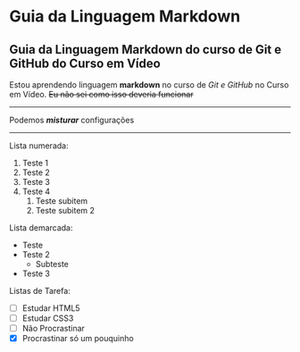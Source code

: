 # Guia da Linguagem Markdown
## Guia da Linguagem Markdown do curso de Git e GitHub do Curso em Vídeo

Estou aprendendo linguagem **markdown** no curso de *Git e GitHub* no Curso em Vídeo. ~~Eu não sei como isso deveria funcionar~~
***
Podemos __*misturar*__ configurações
***
Lista numerada:
1. Teste 1
1. Teste 2
98. Teste 3
6. Teste 4
   1. Teste subitem
   98. Teste subitem 2

Lista demarcada:
* Teste
* Teste 2
   * Subteste
* Teste 3

Listas de Tarefa:
 - [ ] Estudar HTML5
 - [ ] Estudar CSS3
 - [ ] Não Procrastinar
 - [x] Procrastinar só um pouquinho
